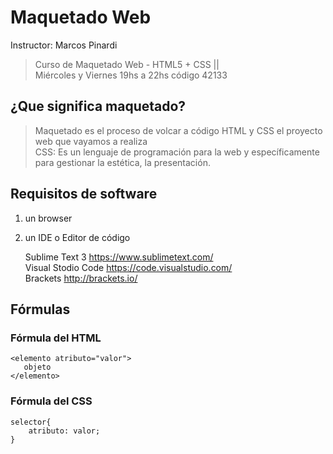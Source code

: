 # Maquetado Web
Instructor: Marcos Pinardi 
> Curso de Maquetado Web - HTML5 + CSS ||   
> Miércoles y Viernes 19hs a 22hs código 42133 

## ¿Que significa maquetado?

> Maquetado es el proceso de volcar 
> a código HTML y CSS el proyecto web que vayamos a realiza  
> CSS: Es un lenguaje de programación para la web y específicamente para 
> gestionar la estética, la presentación.

## Requisitos de software

 1. un browser    
 2. un IDE o Editor de código    
 
    Sublime Text 3 https://www.sublimetext.com/   
    Visual Stodio Code https://code.visualstudio.com/  
    Brackets http://brackets.io/  
    
## Fórmulas  

### Fórmula del HTML

    <elemento atributo="valor">    
       objeto   
    </elemento>
    
### Fórmula del CSS

    selector{
        atributo: valor;
    }
    
 